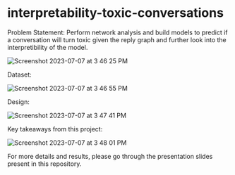 # interpretability-toxic-conversations

Problem Statement:
Perform network analysis and build models to predict if a conversation will turn toxic given the reply graph and further look into the interpretibility of the model.

![Screenshot 2023-07-07 at 3 46 25 PM](https://github.com/ishita1864/interpretability-toxic-conversations/assets/62196026/41edc17c-be1e-41eb-ba47-a822c5b93868)


Dataset:

![Screenshot 2023-07-07 at 3 46 55 PM](https://github.com/ishita1864/interpretability-toxic-conversations/assets/62196026/1d276dd5-f158-4885-83bd-734cc77efadc)



Design:

![Screenshot 2023-07-07 at 3 47 41 PM](https://github.com/ishita1864/interpretability-toxic-conversations/assets/62196026/36ec317b-ded2-48db-840c-24046321dbdc)



Key takeaways from this project:

![Screenshot 2023-07-07 at 3 48 01 PM](https://github.com/ishita1864/interpretability-toxic-conversations/assets/62196026/0cfdb7d7-9f83-4259-91b3-82ac0f6f15e5)


For more details and results, please go through the presentation slides present in this repository. 
